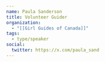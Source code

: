 ```yaml
---
name: Paula Sanderson
title: Volunteer Guider
organization:
  - "[[Girl Guides of Canada]]"
tags:
  - type/speaker
social:
  twitter: https://x.com/paula_sand
---
```


